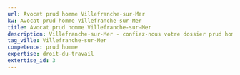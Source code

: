 ```yaml
---
url: Avocat prud homme Villefranche-sur-Mer
kw: Avocat prud homme Villefranche-sur-Mer
title: Avocat prud homme Villefranche-sur-Mer
description: Villefranche-sur-Mer - confiez-nous votre dossier prud homme
tag_ville: Villefranche-sur-Mer
competence: prud homme
expertise: droit-du-travail
extertise_id: 3
---
```

